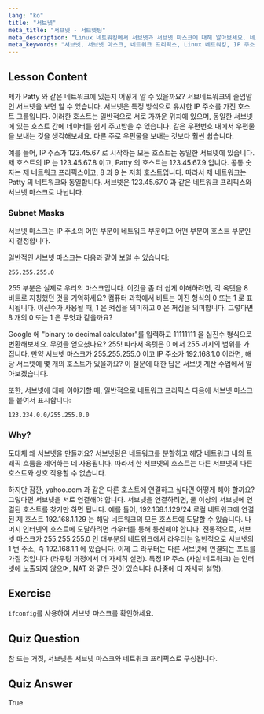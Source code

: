 ```yaml
---
lang: "ko"
title: "서브넷"
meta_title: "서브넷 - 서브넷팅"
meta_description: "Linux 네트워킹에서 서브넷과 서브넷 마스크에 대해 알아보세요. 네트워크 프리픽스와 서브넷이 트래픽을 분할하는 방법을 이해하세요. 이 초보자 친화적인 가이드로 시작해보세요!"
meta_keywords: "서브넷, 서브넷 마스크, 네트워크 프리픽스, Linux 네트워킹, IP 주소, 초보자, 튜토리얼, ifconfig"
---
```


## Lesson Content

제가 Patty 와 같은 네트워크에 있는지 어떻게 알 수 있을까요? 서브네트워크의 줄임말인 서브넷을 보면 알 수 있습니다. 서브넷은 특정 방식으로 유사한 IP 주소를 가진 호스트 그룹입니다. 이러한 호스트는 일반적으로 서로 가까운 위치에 있으며, 동일한 서브넷에 있는 호스트 간에 데이터를 쉽게 주고받을 수 있습니다. 같은 우편번호 내에서 우편물을 보내는 것을 생각해보세요. 다른 주로 우편물을 보내는 것보다 훨씬 쉽습니다.

예를 들어, IP 주소가 123.45.67 로 시작하는 모든 호스트는 동일한 서브넷에 있습니다. 제 호스트의 IP 는 123.45.67.8 이고, Patty 의 호스트는 123.45.67.9 입니다. 공통 숫자는 제 네트워크 프리픽스이고, 8 과 9 는 저희 호스트입니다. 따라서 제 네트워크는 Patty 의 네트워크와 동일합니다. 서브넷은 123.45.67.0 과 같은 네트워크 프리픽스와 서브넷 마스크로 나뉩니다.

### Subnet Masks

서브넷 마스크는 IP 주소의 어떤 부분이 네트워크 부분이고 어떤 부분이 호스트 부분인지 결정합니다.

일반적인 서브넷 마스크는 다음과 같이 보일 수 있습니다:

```plaintext
255.255.255.0
```

255 부분은 실제로 우리의 마스크입니다. 이것을 좀 더 쉽게 이해하려면, 각 옥텟을 8 비트로 지칭했던 것을 기억하세요? 컴퓨터 과학에서 비트는 이진 형식의 0 또는 1 로 표시됩니다. 이진수가 사용될 때, 1 은 켜짐을 의미하고 0 은 꺼짐을 의미합니다. 그렇다면 8 개의 0 또는 1 은 무엇과 같을까요?

Google 에 "binary to decimal calculator"를 입력하고 11111111 을 십진수 형식으로 변환해보세요. 무엇을 얻으셨나요? 255! 따라서 옥텟은 0 에서 255 까지의 범위를 가집니다. 만약 서브넷 마스크가 255.255.255.0 이고 IP 주소가 192.168.1.0 이라면, 해당 서브넷에 몇 개의 호스트가 있을까요? 이 질문에 대한 답은 서브넷 계산 수업에서 알아보겠습니다.

또한, 서브넷에 대해 이야기할 때, 일반적으로 네트워크 프리픽스 다음에 서브넷 마스크를 붙여서 표시합니다:

```plaintext
123.234.0.0/255.255.0.0
```

### Why?

도대체 왜 서브넷을 만들까요? 서브넷팅은 네트워크를 분할하고 해당 네트워크 내의 트래픽 흐름을 제어하는 데 사용됩니다. 따라서 한 서브넷의 호스트는 다른 서브넷의 다른 호스트와 상호 작용할 수 없습니다.

하지만 잠깐, yahoo.com 과 같은 다른 호스트에 연결하고 싶다면 어떻게 해야 할까요? 그렇다면 서브넷을 서로 연결해야 합니다. 서브넷을 연결하려면, 둘 이상의 서브넷에 연결된 호스트를 찾기만 하면 됩니다. 예를 들어, 192.168.1.129/24 로컬 네트워크에 연결된 제 호스트 192.168.1.129 는 해당 네트워크의 모든 호스트에 도달할 수 있습니다. 나머지 인터넷의 호스트에 도달하려면 라우터를 통해 통신해야 합니다. 전통적으로, 서브넷 마스크가 255.255.255.0 인 대부분의 네트워크에서 라우터는 일반적으로 서브넷의 1 번 주소, 즉 192.168.1.1 에 있습니다. 이제 그 라우터는 다른 서브넷에 연결되는 포트를 가질 것입니다 (라우팅 과정에서 더 자세히 설명). 특정 IP 주소 (사설 네트워크) 는 인터넷에 노출되지 않으며, NAT 와 같은 것이 있습니다 (나중에 더 자세히 설명).

## Exercise

`ifconfig`를 사용하여 서브넷 마스크를 확인하세요.

## Quiz Question

참 또는 거짓, 서브넷은 서브넷 마스크와 네트워크 프리픽스로 구성됩니다.

## Quiz Answer

True

